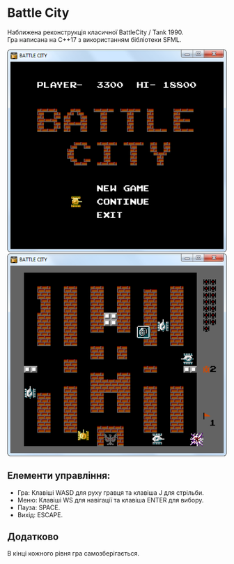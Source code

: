 # Battle City

Наближена реконструкція класичної BattleCity / Tank 1990.\
Гра написана на С++17 з використанням бібліотеки SFML.

![Start menu](resources/images/start.png)
![Stage one](resources/images/stage_1.png)

## Елементи управління:

 - Гра: Клавіші WASD для руху гравця та клавіша J для стрільби.
 - Меню: Клавіші WS для навігації та клавіша ENTER для вибору.
 - Пауза: SPACE.
 - Вихід: ESCAPE.

## Додатково
В кінці кожного рівня гра самозберігається.
